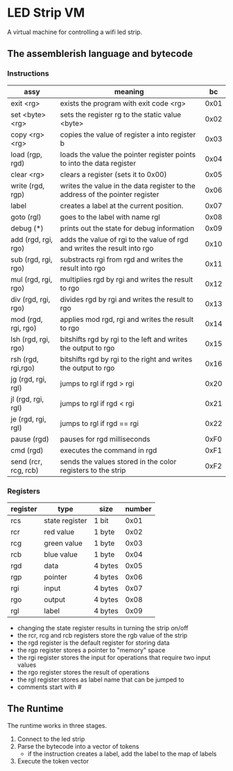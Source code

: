 # LED Strip VM

A virtual machine for controlling a wifi led strip.

## The assemblerish language and bytecode

### Instructions

| assy                | meaning                                                                      | bc   |
| ------------------- | ---------------------------------------------------------------------------- | ---- |
| exit \<rg>          | exists the program with exit code \<rg>                                      | 0x01 |
| set \<byte> \<rg>   | sets the register rg to the static value \<byte>                             | 0x02 |
| copy \<rg> \<rg>    | copies the value of register a into register b                               | 0x03 |
| load (rgp, rgd)     | loads the value the pointer register points to into the data register        | 0x04 |
| clear \<rg>         | clears a register (sets it to 0x00)                                          | 0x05 |
| write (rgd, rgp)    | writes the value in the data register to the address of the pointer register | 0x06 |
| label <byte>        | creates a label at the current position.                                     | 0x07 |
| goto (rgl)          | goes to the label with name rgl                                              | 0x08 |
| debug (*)           | prints out the state for debug information                                   | 0x09 |
| add (rgd, rgi, rgo) | adds the value of rgi to the value of rgd and writes the result into rgo     | 0x10 |
| sub (rgd, rgi, rgo) | substracts rgi from rgd and writes the result into rgo                       | 0x11 |
| mul (rgd, rgi, rgo) | multiplies rgd by rgi and writes the result to rgo                           | 0x12 |
| div (rgd, rgi, rgo) | divides rgd by rgi and writes the result to rgo                              | 0x13 |
| mod (rgd, rgi, rgo) | applies mod rgd, rgi and writes the result to rgo                            | 0x14 |
| lsh (rgd, rgi, rgo) | bitshifts rgd by rgi to the left and writes the output to rgo                | 0x15 |
| rsh (rgd, rgi,rgo)  | bitshifts rgd by rgi to the right and writes the output to rgo               | 0x16 |
| jg (rgd, rgi, rgl)  | jumps to rgl if rgd > rgi                                                    | 0x20 |
| jl (rgd, rgi, rgl)  | jumps to rgl if rgd < rgi                                                    | 0x21 |
| je (rgd, rgi, rgl)  | jumps to rgl if rgd == rgi                                                   | 0x22 |
| pause (rgd)         | pauses for rgd milliseconds                                                  | 0xF0 |
| cmd (rgd)           | executes the command in rgd                                                  | 0xF1 |
| send (rcr, rcg, rcb)| sends the values stored in the color registers to the strip                  | 0xF2 |

### Registers

| register | type           | size    | number |
| -------- | -------------- | ------- | ------ |
| rcs      | state register | 1 bit   | 0x01   |
| rcr      | red value      | 1 byte  | 0x02   |
| rcg      | green value    | 1 byte  | 0x03   |
| rcb      | blue value     | 1 byte  | 0x04   |
| rgd      | data           | 4 bytes | 0x05   |
| rgp      | pointer        | 4 bytes | 0x06   |
| rgi      | input          | 4 bytes | 0x07   |
| rgo      | output         | 4 bytes | 0x08   |
| rgl      | label          | 4 bytes | 0x09   |

- changing the state register results in turning the strip on/off
- the rcr, rcg and rcb registers store the rgb value of the strip
- the rgd register is the default register for storing data
- the rgp register stores a pointer to "memory" space
- the rgi register stores the input for operations that require two input values
- the rgo register stores the result of operations
- the rgl register stores as label name that can be jumped to
- comments start with #

## The Runtime

The runtime works in three stages.

1. Connect to the led strip
2. Parse the bytecode into a vector of tokens
    - if the instruction creates a label, add the label to the map of labels
3. Execute the token vector